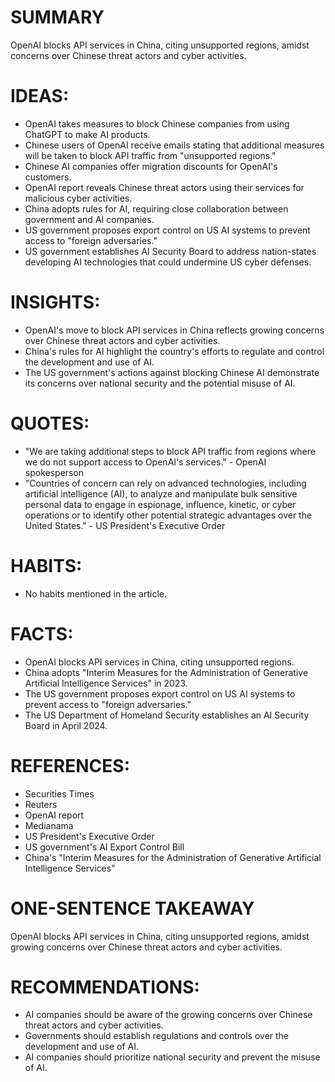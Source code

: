 # SUMMARY
OpenAI blocks API services in China, citing unsupported regions, amidst concerns over Chinese threat actors and cyber activities.

# IDEAS:
* OpenAI takes measures to block Chinese companies from using ChatGPT to make AI products.
* Chinese users of OpenAI receive emails stating that additional measures will be taken to block API traffic from "unsupported regions."
* Chinese AI companies offer migration discounts for OpenAI's customers.
* OpenAI report reveals Chinese threat actors using their services for malicious cyber activities.
* China adopts rules for AI, requiring close collaboration between government and AI companies.
* US government proposes export control on US AI systems to prevent access to "foreign adversaries."
* US government establishes AI Security Board to address nation-states developing AI technologies that could undermine US cyber defenses.

# INSIGHTS:
* OpenAI's move to block API services in China reflects growing concerns over Chinese threat actors and cyber activities.
* China's rules for AI highlight the country's efforts to regulate and control the development and use of AI.
* The US government's actions against blocking Chinese AI demonstrate its concerns over national security and the potential misuse of AI.

# QUOTES:
* "We are taking additional steps to block API traffic from regions where we do not support access to OpenAI's services." - OpenAI spokesperson
* "Countries of concern can rely on advanced technologies, including artificial intelligence (AI), to analyze and manipulate bulk sensitive personal data to engage in espionage, influence, kinetic, or cyber operations or to identify other potential strategic advantages over the United States." - US President's Executive Order

# HABITS:
* No habits mentioned in the article.

# FACTS:
* OpenAI blocks API services in China, citing unsupported regions.
* China adopts "Interim Measures for the Administration of Generative Artificial Intelligence Services" in 2023.
* The US government proposes export control on US AI systems to prevent access to "foreign adversaries."
* The US Department of Homeland Security establishes an AI Security Board in April 2024.

# REFERENCES:
* Securities Times
* Reuters
* OpenAI report
* Medianama
* US President's Executive Order
* US government's AI Export Control Bill
* China's "Interim Measures for the Administration of Generative Artificial Intelligence Services"

# ONE-SENTENCE TAKEAWAY
OpenAI blocks API services in China, citing unsupported regions, amidst growing concerns over Chinese threat actors and cyber activities.

# RECOMMENDATIONS:
* AI companies should be aware of the growing concerns over Chinese threat actors and cyber activities.
* Governments should establish regulations and controls over the development and use of AI.
* AI companies should prioritize national security and prevent the misuse of AI.
